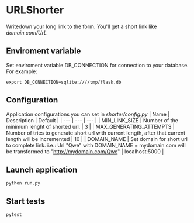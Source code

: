 # URLShorter
Writedown your long link to the form. You'll get a short link like *domain.com/UrL*

## Enviroment variable
Set enviroment variable DB_CONNECTION for connection to your database.  
For example:
```
export DB_CONNECTION=sqlite:////tmp/flask.db
```

## Configuration
Application configurations you can set in *shorter/config.py*
| Name | Description | Default |
| --- | --- | --- |
| MIN_LINK_SIZE | Number of the minimum lenght of shorted url. | 3 |
| MAX_GENERATING_ATTEMPTS | Number of tries to generate short url with current length, after that current length will be incremented | 10 |
| DOMAIN_NAME | Set domain for short url to complete link. i.e.: Url "Qwe" with DOMAIN_NAME = mydomain.com will be transformed to "http://mydomain.com/Qwe" | localhost:5000 |

## Launch application
```
python run.py
```

## Start tests
```
pytest
```
